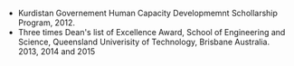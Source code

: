 
- Kurdistan Governement Human Capacity Developmemnt Schollarship Program, 2012.
- Three times Dean's list of Excellence Award, School of Engineering and Science, Queensland Univerisity of Technology, Brisbane Australia. 2013, 2014 and 2015
